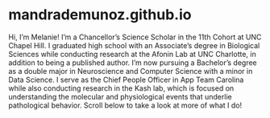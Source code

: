 # mandrademunoz.github.io

Hi, I’m Melanie! I’m a Chancellor’s Science Scholar in the 11th Cohort at UNC Chapel Hill. I graduated high school with an Associate’s degree in Biological Sciences while conducting research at the Afonin Lab at UNC Charlotte, in addition to being a published author. I’m now pursuing a Bachelor’s degree as a double major in Neuroscience and Computer Science with a minor in Data Science. I serve as the Chief People Officer in App Team Carolina while also conducting research in the Kash lab, which is focused on understanding the molecular and physiological events that underlie pathological behavior. Scroll below to take a look at more of what I do!
